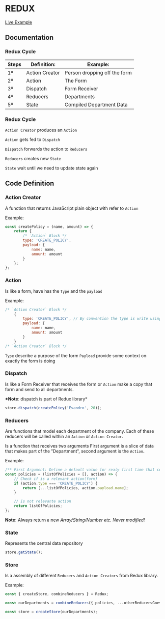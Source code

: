 # REDUX

[Live Example](https://codepen.io/vandoenterprise/pen/xxbRRRE?editors=0010)

## Documentation

### Redux Cycle

| Steps | Definition:    | Example:                     |
| ----- | -------------- | ---------------------------- |
| 1º    | Action Creator | Person dropping off the form |
| 2º    | Action         | The Form                     |
| 3º    | Dispatch       | Form Receiver                |
| 4º    | Reducers       | Departments                  |
| 5º    | State          | Compiled Department Data     |

### Redux Cycle

`Action Creator` produces an `Action`

`Action` gets fed to `Dispatch`

`Dispatch` forwards the action to `Reducers`

`Reducers` creates new `State`

`State` wait until we need to update state again

## Code Definition

### Action Creator

A function that returns JavaScript plain object with refer to `Action`

Example:

```javascript
const createPolicy = (name, amount) => {
    return {
        /* `Action` Block */
        type: 'CREATE_POLICY',
        payload: {
            name: name,
            amount: amount
        }
    };
};
```

### Action

Is like a form, have has the `Type` and the `payload`

Example:

```javascript
/* `Action Creator` Block */
    {
        type: 'CREATE_POLICY', // By convention the type is write using Uppercase
        payload: {
            name: name,
            amount: amount
        }
    }
/* `Action Creator` Block */
```

`Type` describe a purpose of the form
`Payload` provide some context on exactly the form is doing

### Dispatch

Is like a Form Receiver that receives the form or `Action` make a copy that form and send to all departments.

**\*Note**: dispatch is part of Redux library\*

```javascript
store.dispatch(createPolicy('Evandro', 20));
```

### Reducers

Are functions that model each department of the company. Each of these reducers will be called within an `Action` or `Action Creator`.

Is a function that receives two arguments
First argument is a slice of data that makes part of the "Department", second argument is the `Action`.

Example:

```javascript
/** First Argument: Define a default value for realy first time that code runs**/
const policies = (listOfPolicies = [], action) => {
    // Check if is a relevant action(form)
    if (action.type === 'CREATE_POLICY') {
        return [...listOfPolicies, action.payload.name];
    }

    // Is not relevante action
    return listOfPolicies;
};
```

**Note:** Always return a new _Array/String/Number etc. Never modified!_

### State

Represents the central data repository

```javascript
store.getState();
```

### Store

Is a assembly of different `Reducers` and `Action Creators` from Redux library.

Example:

```javascript
const { createStore, combineReducers } = Redux;

const ourDepartments = combineReducers({ policies, ...otherReducersGoesHere });

const store = createStore(ourDepartments);
```
